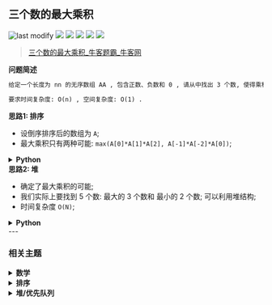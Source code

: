 ## 三个数的最大乘积
<!--START_SECTION:badge-->
![last modify](https://img.shields.io/static/v1?label=last%20modify&message=2025-07-08%2016%3A53%3A13&label_color=gray&color=thistle&style=flat-square)
[![](https://img.shields.io/static/v1?label=&message=%E7%AE%80%E5%8D%95&label_color=gray&color=yellow&style=flat-square)](../../../README.md#简单)
[![](https://img.shields.io/static/v1?label=&message=%E7%89%9B%E5%AE%A2&label_color=gray&color=green&style=flat-square)](../../../README.md#牛客)
[![](https://img.shields.io/static/v1?label=&message=%E6%95%B0%E5%AD%A6&label_color=gray&color=blue&style=flat-square)](../../../README.md#数学)
[![](https://img.shields.io/static/v1?label=&message=%E6%8E%92%E5%BA%8F&label_color=gray&color=blue&style=flat-square)](../../../README.md#排序)
[![](https://img.shields.io/static/v1?label=&message=%E5%A0%86/%E4%BC%98%E5%85%88%E9%98%9F%E5%88%97&label_color=gray&color=blue&style=flat-square)](../../../README.md#堆优先队列)
<!--END_SECTION:badge-->
<!--info
tags: [数学, 排序, 堆]
source: 牛客
level: 简单
number: '0106'
name: 三个数的最大乘积
companies: []
-->

> [三个数的最大乘积_牛客题霸_牛客网](https://www.nowcoder.com/practice/8ae05c2913fe438b8b14f3968f64fc0b)

<summary><b>问题简述</b></summary>

```txt
给定一个长度为 nn 的无序数组 AA , 包含正数、负数和 0 , 请从中找出 3 个数, 使得乘积最大, 返回这个乘积.

要求时间复杂度: O(n) , 空间复杂度: O(1) .
```

<!--
<details><summary><b>详细描述</b></summary>

```txt
```

</details>
-->

<!-- <div align="center"><img src="../../../_assets/xxx.png" height="300" /></div> -->

<summary><b>思路1: 排序</b></summary>

- 设倒序排序后的数组为 `A`;
- 最大乘积只有两种可能: `max(A[0]*A[1]*A[2], A[-1]*A[-2]*A[0])`;

<details><summary><b>Python</b></summary>

```python
class Solution:
    def solve(self , A: List[int]) -> int:
        A.sort(reverse=True)
        r1 = A[0] * A[1] * A[2]
        r2 = A[-1] * A[-2] * A[0]
        return max(r1, r2)
```

</details>


<summary><b>思路2: 堆</b></summary>

- 确定了最大乘积的可能;
- 我们实际上要找到 5 个数: 最大的 3 个数和 最小的 2 个数; 可以利用堆结构;
- 时间复杂度 `O(N)`;

<details><summary><b>Python</b></summary>

```python
class Solution:
    def solve(self , A: List[int]) -> int:

        import heapq

        mx = []  # 小顶堆, 保存最大的 3 个数
        for i in range(len(A)):
            if i >= 3:
                heapq.heappushpop(mx, A[i])  # pushpop 操作不会改变堆中元素的数量
            else:
                heapq.heappush(mx, A[i])

        mi = []  # 大顶堆, 保存最小的 2 个数
        for i in range(len(A)):
            if i >= 2:
                heapq.heappushpop(mi, -A[i])
            else:
                heapq.heappush(mi, -A[i])

        r1 = mx[0] * mx[1] * mx[2]
        r2 = mi[0] * mi[1] * max(mx)  # 因为堆不保证整体有序, 所以不确定最大的数在 mx 中哪个位置
        return max(r1, r2)
```

</details>
<!--START_SECTION:relate-->
---

### 相关主题

<details><summary><b>数学</b></summary>

> [[中等, Collection] 划分2N个点](../01/Collection_20220126_中等_划分2N个点.md)  
> [[中等, LeetCode] 整数拆分](../../2021/12/LeetCode_0343_中等_整数拆分.md)  
> [[中等, 剑指Offer] 剪绳子](../../2021/11/剑指Offer_1402_中等_剪绳子.md)  
> [[中等, 剑指Offer] 剪绳子（整数拆分）](../../2021/11/剑指Offer_1401_中等_剪绳子（整数拆分）.md)  
> [[中等, 牛客] 阶乘末尾0的数量](../05/牛客_0129_中等_阶乘末尾0的数量.md)  
  > 
> [[简单, LeetCode] 排列硬币](../../2021/10/LeetCode_0441_简单_排列硬币.md)  
> [[简单, 牛客] 回文数字](../03/牛客_0056_简单_回文数字.md)  
> [[简单, 牛客] 进制转换](牛客_0112_简单_进制转换.md)  
  > 

</details>
<details><summary><b>排序</b></summary>

> [[中等, LeetCode] 三数之和 🔥](../../2021/10/LeetCode_0015_中等_三数之和.md)  
> [[中等, LeetCode] 数组中的第K个最大元素 🔥](../10/LeetCode_0215_中等_数组中的第K个最大元素.md)  
> [[中等, 剑指Offer2] 数组中的第K大的数字](../09/剑指Offer2_076_中等_数组中的第K大的数字.md)  
> [[中等, 剑指Offer] 把数组排成最小的数](../../2021/12/剑指Offer_4500_中等_把数组排成最小的数.md)  
> [[中等, 牛客] 合并区间](../02/牛客_0037_中等_合并区间.md)  
> [[中等, 牛客] 字符串出现次数的TopK问题](牛客_0097_中等_字符串出现次数的TopK问题.md)  
> [[中等, 牛客] 寻找第K大](牛客_0088_中等_寻找第K大.md)  
> [[中等, 牛客] 拼接所有的字符串产生字典序最小的字符串](牛客_0085_中等_拼接所有的字符串产生字典序最小的字符串.md)  
> [[中等, 牛客] 数组中的逆序对](../05/牛客_0118_中等_数组中的逆序对.md)  
> [[中等, 牛客] 最大数](牛客_0111_中等_最大数.md)  
> [[中等, 牛客] 最小的K个数](../05/牛客_0119_中等_最小的K个数.md)  
  > 
> [[简单, 剑指Offer] 扑克牌中的顺子](../01/剑指Offer_6100_简单_扑克牌中的顺子.md)  
> [[简单, 剑指Offer] 数组中出现次数超过一半的数字（摩尔投票） 🔥](../../2021/12/剑指Offer_3900_简单_数组中出现次数超过一半的数字（摩尔投票）.md)  
> [[简单, 剑指Offer] 最小的k个数（partition操作） 🔥](../../2021/12/剑指Offer_4000_简单_最小的k个数（partition操作）.md)  
> [[简单, 程序员面试金典] 判定字符是否唯一](../09/程序员面试金典_0101_简单_判定字符是否唯一.md)  
  > 

</details>
<details><summary><b>堆/优先队列</b></summary>

> [[中等, 剑指Offer2] 数组中的第K大的数字](../09/剑指Offer2_076_中等_数组中的第K大的数字.md)  
> [[中等, 牛客] 字符串出现次数的TopK问题](牛客_0097_中等_字符串出现次数的TopK问题.md)  
  > 
> [[困难, LeetCode] 合并K个升序链表 🔥](../10/LeetCode_0023_困难_合并K个升序链表.md)  
> [[困难, LeetCode] 滑动窗口最大值 🔥](../10/LeetCode_0239_困难_滑动窗口最大值.md)  
> [[困难, 剑指Offer] 数据流中的中位数](../../2021/12/剑指Offer_4100_困难_数据流中的中位数.md)  
> [[困难, 牛客] 合并k个已排序的链表](../03/牛客_0051_困难_合并k个已排序的链表.md)  
> [[困难, 牛客] 滑动窗口的最大值](../03/牛客_0082_困难_滑动窗口的最大值.md)  
  > 
> [[简单, 剑指Offer] 最小的k个数（partition操作） 🔥](../../2021/12/剑指Offer_4000_简单_最小的k个数（partition操作）.md)  
  > 

</details>
<!--END_SECTION:relate-->